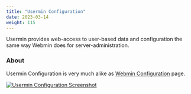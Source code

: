 ```yaml
---
title: "Usermin Configuration"
date: 2023-03-14
weight: 115
---
```


Usermin provides web-access to user-based data and configuration the same way Webmin does for server-administration.

### About
Usermin Configuration is very much alike as [Webmin Configuration](/docs/webmin/webmin-configuration) page.

[![](/images/docs/screenshots/light/webmin/usermin-configuration.png "Usermin Configuration Screenshot")](/images/docs/screenshots/light/webmin/usermin-configuration.png)

